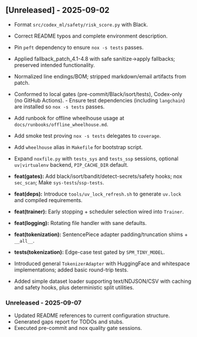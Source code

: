## [Unreleased] - 2025-09-02
- Format `src/codex_ml/safety/risk_score.py` with Black.
- Correct README typos and complete environment description.
- Pin `peft` dependency to ensure `nox -s tests` passes.
- Applied fallback_patch_4.1-4.8 with safe sanitize→apply fallbacks; preserved intended functionality.
- Normalized line endings/BOM; stripped markdown/email artifacts from patch.
- Conformed to local gates (pre-commit/Black/isort/tests), Codex-only (no GitHub Actions). - Ensure test dependencies (including `langchain`) are installed so `nox -s tests` passes.
- Add runbook for offline wheelhouse usage at `docs/runbooks/offline_wheelhouse.md`.
- Add smoke test proving `nox -s tests` delegates to `coverage`.
- Add `wheelhouse` alias in `Makefile` for bootstrap script.
- Expand `noxfile.py` with `tests_sys` and `tests_ssp` sessions, optional `uv|virtualenv` backend, `PIP_CACHE_DIR` default.
- **feat(gates):** Add black/isort/bandit/detect-secrets/safety hooks; nox `sec_scan`; Make `sys-tests`/`ssp-tests`.
- **feat(deps):** Introduce `tools/uv_lock_refresh.sh` to generate `uv.lock` and compiled requirements.
- **feat(trainer):** Early stopping + scheduler selection wired into `Trainer`.
- **feat(logging):** Rotating file handler with sane defaults.
- **feat(tokenization):** SentencePiece adapter padding/truncation shims + `__all__`.
- **tests(tokenization):** Edge-case test gated by `SPM_TINY_MODEL`.

- Introduced general `TokenizerAdapter` with HuggingFace and whitespace implementations; added basic round-trip tests.
- Added simple dataset loader supporting text/NDJSON/CSV with caching and safety hooks, plus deterministic split utilities.

### Unreleased - 2025-09-07
- Updated README references to current configuration structure.
- Generated gaps report for TODOs and stubs.
- Executed pre-commit and nox quality gate sessions.
